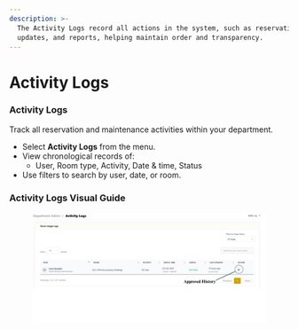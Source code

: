 ```yaml
---
description: >-
  The Activity Logs record all actions in the system, such as reservations,
  updates, and reports, helping maintain order and transparency.
---
```


# Activity Logs

### Activity Logs

Track all reservation and maintenance activities within your department.

* Select **Activity Logs** from the menu.
* View chronological records of:
  * User, Room type, Activity, Date & time, Status
* Use filters to search by user, date, or room.

### Activity Logs Visual Guide

<figure><img src="../../.gitbook/assets/Activity Logs.jpg" alt=""><figcaption></figcaption></figure>
